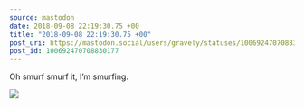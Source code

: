 ```yaml
---
source: mastodon
date: 2018-09-08 22:19:30.75 +00
title: "2018-09-08 22:19:30.75 +00"
post_uri: https://mastodon.social/users/gravely/statuses/100692470708830177
post_id: 100692470708830177
---
```

Oh smurf smurf it, I’m smurfing.


![](/images/6182276.jpeg)

